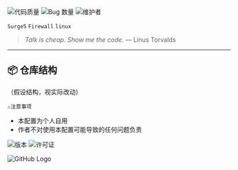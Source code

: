 ![代码质量](https://img.shields.io/badge/Code_Quality-Spaghetti-red)
![Bug 数量](https://img.shields.io/badge/Bugs_Found-Too_Many_To_Count-orange)
![维护者](https://img.shields.io/badge/Maintained_By-Coffee_and_Tears-blue)
</p>

`Surge5` `Firewall` `linux`
> *Talk is cheap. Show me the code.* — Linus Torvalds  


---

## 📦 仓库结构
（假设结构，视实际改动）


`⚠️注意事项`
* 本配置为个人自用
* 作者不对使用本配置可能导致的任何问题负责

![版本](https://img.shields.io/badge/version-1.0.0-blue)
![许可证](https://img.shields.io/badge/license-MIT-green)




![GitHub Logo](https://github.githubassets.com/images/modules/logos_page/GitHub-Mark.png)




